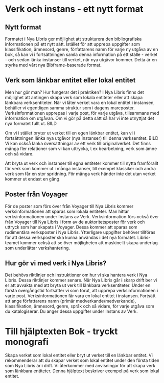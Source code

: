
# Verk och instans - ett nytt format

## Nytt format
Formatet i Nya Libris ger möjlighet att strukturera den bibliografiska informationen på ett nytt sätt. Istället för att upprepa uppgifter som klassifikation, ämnesord, genre, författarens namn för varje ny utgåva av en bok, så kan vi i fortsättningen samla denna information på ett ställe - verket - och sedan länka instanser till verket, när nya utgåvor kommer. Detta är en styrka med vårt nya Bibframe-baserade format.

## Verk som länkbar entitet eller lokal entitet
Men hur gör man? Hur fungerar det i praktiken? I Nya Libris finns det möjlighet att antingen skapa verk som lokala entiteter eller att skapa länkbara verksentiteter. När vi låter verket vara en lokal entitet i instansen, behåller vi egentligen samma struktur som i dagens marcposter. Verksinformationen upprepas i varje post, för varje utgåva, tillsammans med information om utgåvan. Om vi gör på detta sätt så har vi inte utnyttjat det nya formatet fullt ut. BILD

Om vi i stället bryter ut verket till en egen länkbar entitet, kan vi i fortsättningen länka nya utgåvor (nya instanser) till denna verksentitet. BILD
Vi kan också länka översättningar av ett verk till originalverket. Det finns många fler relationer som vi kan uttrycka, t ex bearbetning, verk som ämne och så vidare.

Att bryta ut verk och instanser till egna entiteter kommer till nytta framförallt för verk som kommer ut i många instanser, till exempel klassiker och andra verk som får en stor spridning. För många verk händer inte det utan verket kommer ut endast en gång. 

## Poster från Voyager
För de poster som förs över från Voyager till Nya Libris kommer verksinformationen att sparas som lokala entiteter. Man hittar verksinformationen under Instans av Verk. Verksinformation förs också över från Voyager till Nya Libris i form av de auktoritetsposter för verk och uttryck som har skapats i Voyager. Dessa kommer att sparas som rudimentära verksposter i Nya Libris. Ytterligare uppgifter behöver tillföras för att dessa verksposter ska kunna användas i det nya formatet. Libris-teamet kommer också att se över möjligheten att maskinellt skapa underlag som underlättar verkshantering. 

## Hur gör vi med verk i Nya Libris?
Det behövs riktlinjer och instruktioner om hur vi ska hantera verk i Nya Libris. Dessa riktlinjer kommer senare. När Nya Libris går i skarp drift ber vi er att avvakta med att bryta ut verk till länkbara verksentiteter. Under en första övergångstid fortsätter vi som förut, att upprepa verksinformationen i varje post. Verksinformationen får vara en lokal entitet i instansen. Fortsätt att ange författarens namn (primär medverkande/medverkande), klassifikation, ämnesord, genre, språk och så vidare, för varje utgåva som du katalogiserar. Du anger dessa uppgifter under Instans av Verk. 



# Till hjälptexten Bok - tryckt monografi


Skapa verket som lokal entitet eller bryt ut verket till en länkbar entitet. Vi rekommenderar att du skapar verket som lokal entitet under den första tiden som Nya Libris är i drift. Vi återkommer med anvisningar för att skapa verk som länkbara entiteter. Denna hjälptext beskriver exempel på verk som lokal entitet.
